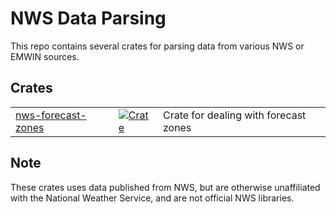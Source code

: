 # NWS Data Parsing

This repo contains several crates for parsing data from various NWS or EMWIN sources.

## Crates

| | | |
| ---- | ---- | ---- |
| [nws-forecast-zones](nws-forecast-zones/) | [![Crate](https://img.shields.io/crates/v/nws-forecast-zones.svg)](https://crates.io/crates/nws-forecast-zones)  | Crate for dealing with forecast zones |

## Note

These crates uses data published from NWS, but are otherwise unaffiliated with the National Weather Service,
and are not  official NWS libraries.